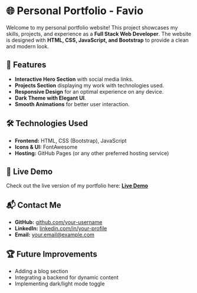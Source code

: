 # 🌐 Personal Portfolio - Favio

Welcome to my personal portfolio website! This project showcases my skills, projects, and experience as a **Full Stack Web Developer**. The website is designed with **HTML, CSS, JavaScript, and Bootstrap** to provide a clean and modern look.

## 🚀 Features

- **Interactive Hero Section** with social media links.
- **Projects Section** displaying my work with technologies used.
- **Responsive Design** for an optimal experience on any device.
- **Dark Theme with Elegant UI**.
- **Smooth Animations** for better user interaction.

## 🛠️ Technologies Used

- **Frontend:** HTML, CSS (Bootstrap), JavaScript
- **Icons & UI:** FontAwesome
- **Hosting:** GitHub Pages (or any other preferred hosting service)

## 🔗 Live Demo
Check out the live version of my portfolio here: **[Live Demo](https://portafolio-rosy-nu-36.vercel.app/)**

## 📬 Contact Me
- **GitHub:** [github.com/your-username](https://github.com/FavioRD)
- **LinkedIn:** [linkedin.com/in/your-profile](https://www.linkedin.com/in/favio-ramos-75b545282/)
- **Email:** your.email@example.com

## 🏆 Future Improvements
- Adding a blog section
- Integrating a backend for dynamic content
- Implementing dark/light mode toggle



